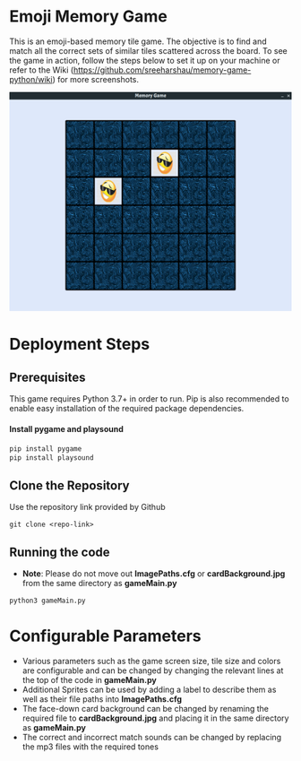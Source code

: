 # Emoji Memory Game

This is an emoji-based memory tile game. The objective is to find and match all the correct sets of similar tiles scattered across the board. To see the game in action, follow the steps below to set it up on your machine or refer to the Wiki (https://github.com/sreeharshau/memory-game-python/wiki) for more screenshots.

![Memory_Game](MemoryGame_CardsActive.png)

# Deployment Steps
## Prerequisites
This game requires Python 3.7+ in order to run. Pip is also recommended to enable easy installation of the required package dependencies.

#### Install pygame and playsound
```
pip install pygame
pip install playsound
```
## Clone the Repository
Use the repository link provided by Github
```
git clone <repo-link>
```
## Running the code
- **Note**: Please do not move out __ImagePaths.cfg__ or __cardBackground.jpg__ from the same directory as __gameMain.py__
```
python3 gameMain.py
```
# Configurable Parameters
- Various parameters such as the game screen size, tile size and colors are configurable and can be changed by changing the relevant lines at the top of the code in __gameMain.py__
- Additional Sprites can be used by adding a label to describe them as well as their file paths into __ImagePaths.cfg__
- The face-down card background can be changed by renaming the required file to __cardBackground.jpg__ and placing it in the same directory as __gameMain.py__
- The correct and incorrect match sounds can be changed by replacing the mp3 files with the required tones

